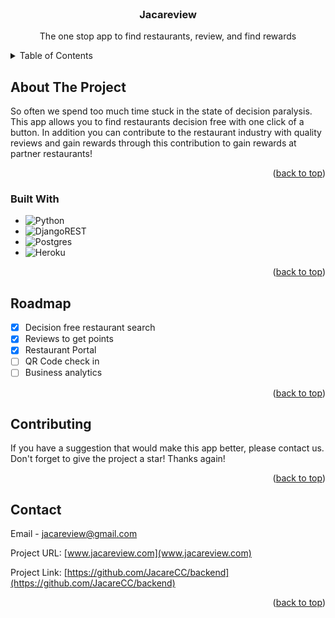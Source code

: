<!-- PROJECT LOGO -->
<br />
<div align="center">
    <h3 align="center">Jacareview</h3>

  <p align="center">
    The one stop app to find restaurants, review, and find rewards 
  </p>
</div>



<!-- TABLE OF CONTENTS -->
<details>
  <summary>Table of Contents</summary>
  <ol>
    <li>
      <a href="#about-the-project">About The Project</a>
      <ul>
        <li><a href="#built-with">Built With</a></li>
      </ul>
    </li>
    <li><a href="#roadmap">Roadmap</a></li>
    <li><a href="#contributing">Contributing</a></li>
    <li><a href="#contact">Contact</a></li>
  </ol>
</details>



<!-- ABOUT THE PROJECT -->
## About The Project

So often we spend too much time stuck in the state of decision paralysis. This app allows you to find restaurants decision free with one click of a button. In addition you can contribute to the restaurant industry with quality reviews and gain rewards through this contribution to gain rewards at partner restaurants!

<p align="right">(<a href="#readme-top">back to top</a>)</p>



### Built With

* ![Python](https://img.shields.io/badge/python-3670A0?style=for-the-badge&logo=python&logoColor=ffdd54)
* ![DjangoREST](https://img.shields.io/badge/DJANGO-REST-ff1709?style=for-the-badge&logo=django&logoColor=white&color=ff1709&labelColor=gray)
* ![Postgres](https://img.shields.io/badge/postgres-%23316192.svg?style=for-the-badge&logo=postgresql&logoColor=white)
* ![Heroku](https://img.shields.io/badge/heroku-%23430098.svg?style=for-the-badge&logo=heroku&logoColor=white)



<p align="right">(<a href="#readme-top">back to top</a>)</p>


<!-- ROADMAP -->
## Roadmap

- [x] Decision free restaurant search
- [x] Reviews to get points
- [x] Restaurant Portal
- [ ] QR Code check in
- [ ] Business analytics

<p align="right">(<a href="#readme-top">back to top</a>)</p>

## Contributing

If you have a suggestion that would make this app better, please contact us.
Don't forget to give the project a star! Thanks again!

<p align="right">(<a href="#readme-top">back to top</a>)</p>


<!-- CONTACT -->
## Contact

Email - jacareview@gmail.com

Project URL: [www.jacareview.com](www.jacareview.com)

Project Link: [https://github.com/JacareCC/backend](https://github.com/JacareCC/backend)

<p align="right">(<a href="#readme-top">back to top</a>)</p>

